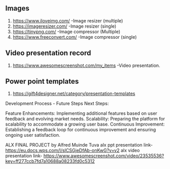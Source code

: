 ## Images

1. https://www.iloveimg.com/ -Image resizer (multiple)
2. https://imageresizer.com/ -Image resizer (single)
3. https://tinypng.com/ -Image compressor (Multiple)
4. https://www.freeconvert.com/ -Image compressor (single)

## Video presentation record

1. https://www.awesomescreenshot.com/my_items -Video presentation.

## Power point templates

1. https://gift4designer.net/category/presentation-templates

Development Process - Future Steps
Next Steps:

Feature Enhancements: Implementing additional features based on user feedback and evolving market needs.
Scalability: Preparing the platform for scalability to accommodate a growing user base.
Continuous Improvement: Establishing a feedback loop for continuous improvement and ensuring ongoing user satisfaction.

ALX FINAL PROJECT by Alfred Muinde Tuva
alx ppt presentation link- https://eu.docs.wps.com/l/sICSGjeDfAb-onKwG?v=v2
alx video presentation link- https://www.awesomescreenshot.com/video/23535536?key=ff277ccb7fd7a10688a08233fd0c5312

